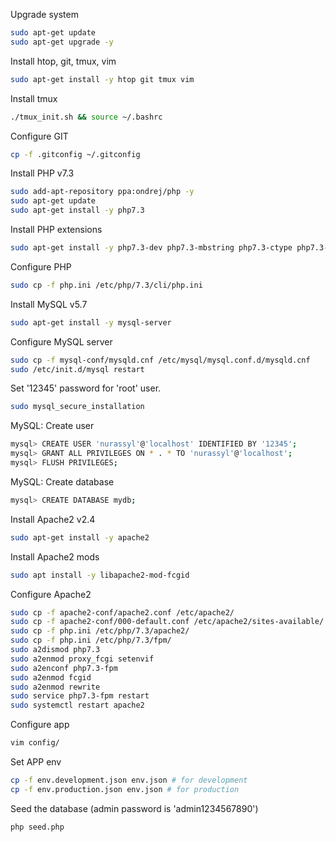 Upgrade system

```bash
sudo apt-get update
sudo apt-get upgrade -y
```


Install htop, git, tmux, vim

```bash
sudo apt-get install -y htop git tmux vim
```


Install tmux

```bash
./tmux_init.sh && source ~/.bashrc
```


Configure GIT

```bash
cp -f .gitconfig ~/.gitconfig
```


Install PHP v7.3

```bash
sudo add-apt-repository ppa:ondrej/php -y
sudo apt-get update
sudo apt-get install -y php7.3
```


Install PHP extensions

```bash
sudo apt-get install -y php7.3-dev php7.3-mbstring php7.3-ctype php7.3-bcmath php7.3-tokenizer php7.3-json php7.3-xml php7.3-opcache php7.3-pdo php7.3-mysql php7.3-intl php7.3-curl php7.3-zip php7.3-xdebug php7.3-memcached php7.3-gettext php7.3-gd php7.3-imagick php7.3-iconv php7.3-fpm php7.3-dom php7.3-xmlrpc
```


Configure PHP

```bash
sudo cp -f php.ini /etc/php/7.3/cli/php.ini
```


Install MySQL v5.7

```bash
sudo apt-get install -y mysql-server
```


Configure MySQL server

```bash
sudo cp -f mysql-conf/mysqld.cnf /etc/mysql/mysql.conf.d/mysqld.cnf
sudo /etc/init.d/mysql restart
```


Set '12345' password for 'root' user.

```bash
sudo mysql_secure_installation
```


MySQL: Create user

```bash
mysql> CREATE USER 'nurassyl'@'localhost' IDENTIFIED BY '12345';
mysql> GRANT ALL PRIVILEGES ON * . * TO 'nurassyl'@'localhost';
mysql> FLUSH PRIVILEGES;
```


MySQL: Create database

```bash
mysql> CREATE DATABASE mydb;
```


Install Apache2 v2.4

```bash
sudo apt-get install -y apache2
```


Install Apache2 mods

```bash
sudo apt install -y libapache2-mod-fcgid
```


Configure Apache2

```bash
sudo cp -f apache2-conf/apache2.conf /etc/apache2/
sudo cp -f apache2-conf/000-default.conf /etc/apache2/sites-available/
sudo cp -f php.ini /etc/php/7.3/apache2/
sudo cp -f php.ini /etc/php/7.3/fpm/
sudo a2dismod php7.3
sudo a2enmod proxy_fcgi setenvif
sudo a2enconf php7.3-fpm
sudo a2enmod fcgid
sudo a2enmod rewrite
sudo service php7.3-fpm restart
sudo systemctl restart apache2
```


Configure app

```bash
vim config/
```


Set APP env

```bash
cp -f env.development.json env.json # for development
cp -f env.production.json env.json # for production
```


Seed the database (admin password is 'admin1234567890')

```bash
php seed.php
```

